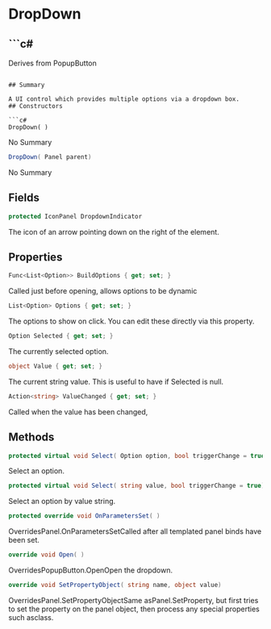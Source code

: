 # DropDown

## ```c#
Derives from PopupButton
```

## Summary

A UI control which provides multiple options via a dropdown box.
## Constructors

```c#
DropDown( ) 
```
No Summary
```c#
DropDown( Panel parent) 
```
No Summary
## Fields

```c#
protected IconPanel DropdownIndicator
```
The icon of an arrow pointing down on the right of the element.
## Properties

```c#
Func<List<Option>> BuildOptions { get; set; } 
```
Called just before opening, allows options to be dynamic
```c#
List<Option> Options { get; set; } 
```
The options to show on click. You can edit these directly via this property.
```c#
Option Selected { get; set; } 
```
The currently selected option.
```c#
object Value { get; set; } 
```
The current string value. This is useful to have if Selected is null.
```c#
Action<string> ValueChanged { get; set; } 
```
Called when the value has been changed,
## Methods

```c#
protected virtual void Select( Option option, bool triggerChange = true) 
```
Select an option.
```c#
protected virtual void Select( string value, bool triggerChange = true) 
```
Select an option by value string.
```c#
protected override void OnParametersSet( ) 
```
OverridesPanel.OnParametersSetCalled after all templated panel binds have been set.
```c#
override void Open( ) 
```
OverridesPopupButton.OpenOpen the dropdown.
```c#
override void SetPropertyObject( string name, object value) 
```
OverridesPanel.SetPropertyObjectSame asPanel.SetProperty, but first tries to set the property on the panel object, then process any special properties such asclass.
